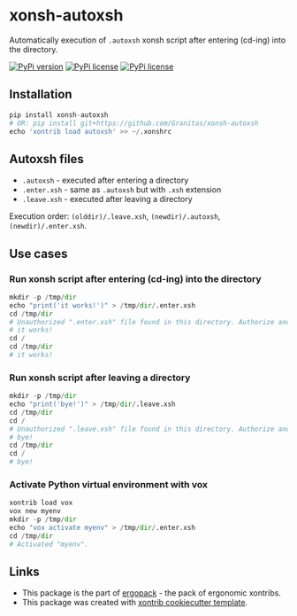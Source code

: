 # xonsh-autoxsh

Automatically execution of `.autoxsh` xonsh script after entering (cd-ing) into the directory.

[![PyPi version](https://img.shields.io/pypi/v/xonsh-autoxsh.svg?style=flat-square)](https://pypi.python.org/pypi/xonsh-autoxsh) [![PyPi license](https://img.shields.io/pypi/l/xonsh-autoxsh.svg?style=flat-square)](https://pypi.python.org/pypi/xonsh-autoxsh) [![PyPi license](https://img.shields.io/pypi/pyversions/xonsh-autoxsh.svg?style=flat-square)](https://pypi.python.org/pypi/xonsh-autoxsh)  

## Installation
```python
pip install xonsh-autoxsh
# OR: pip install git+https://github.com/Granitas/xonsh-autoxsh
echo 'xontrib load autoxsh' >> ~/.xonshrc
```

## Autoxsh files

- `.autoxsh` - executed after entering a directory
- `.enter.xsh` - same as `.autoxsh` but with `.xsh` extension
- `.leave.xsh` - executed after leaving a directory

Execution order: `(olddir)/.leave.xsh`, `(newdir)/.autoxsh`, `(newdir)/.enter.xsh`.

## Use cases

### Run xonsh script after entering (cd-ing) into the directory

```python
mkdir -p /tmp/dir
echo "print('it works!')" > /tmp/dir/.enter.xsh
cd /tmp/dir
# Unauthorized ".enter.xsh" file found in this directory. Authorize and invoke? (y/n/ignore): y
# it works!
cd /
cd /tmp/dir
# it works!
```

### Run xonsh script after leaving a directory

```python
mkdir -p /tmp/dir
echo "print('bye!')" > /tmp/dir/.leave.xsh
cd /tmp/dir
cd /
# Unauthorized ".leave.xsh" file found in this directory. Authorize and invoke? (y/n/ignore): y
# bye!
cd /tmp/dir
cd /
# bye!
```

### Activate Python virtual environment with vox

```python
xontrib load vox
vox new myenv
mkdir -p /tmp/dir
echo "vox activate myenv" > /tmp/dir/.enter.xsh
cd /tmp/dir
# Activated "myenv".
```

## Links 
* This package is the part of [ergopack](https://github.com/anki-code/xontrib-ergopack) - the pack of ergonomic xontribs.
* This package was created with [xontrib cookiecutter template](https://github.com/xonsh/xontrib-cookiecutter).
